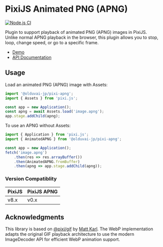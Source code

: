 # PixiJS Animated PNG (APNG)

[![Node.js CI](https://github.com/pixijs-userland/gif/actions/workflows/nodejs.yml/badge.svg?branch=main)](https://github.com/pixijs-userland/gif/actions/workflows/nodejs.yml)

Plugin to support playback of animated PNG (APNG) images in PixiJS. Unlike normal APNG playback in the browser, this plugin allows you to stop, loop, change speed, or go to a specific frame.

* [Demo](https://userland.pixijs.io/gif/examples/)
* [API Documentation](https://userland.pixijs.io/gif/docs/)

## Usage

Load an animated PNG (APNG) image with Assets:

```ts
import '@olduvai-jp/pixi-apng';
import { Assets } from 'pixi.js';

const app = new Application();
const apng = await Assets.load('image.apng');
app.stage.addChild(apng);
```

To use an APNG without Assets:

```ts
import { Application } from 'pixi.js';
import { AnimatedAPNG } from '@olduvai-jp/pixi-apng';

const app = new Application();
fetch('image.apng')
    .then(res => res.arrayBuffer())
    .then(AnimatedAPNG.fromBuffer)
    .then(apng => app.stage.addChild(apng));
```

### Version Compatiblity

| PixiJS | PixiJS APNG |
|--------|-------------|
| v8.x   | v0.x        |

## Acknowledgments

This library is based on [@pixi/gif](https://github.com/pixijs-userland/gif) by [Matt Karl](https://github.com/bigtimebuddy). The WebP implementation adapts the original GIF playback architecture to use the modern ImageDecoder API for efficient WebP animation support.
